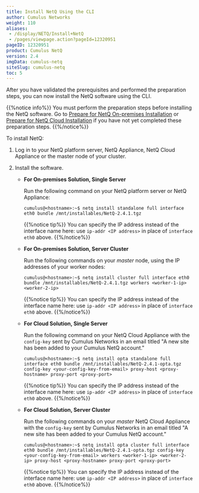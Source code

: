```yaml
---
title: Install NetQ Using the CLI
author: Cumulus Networks
weight: 110
aliases:
 - /display/NETQ/Install+NetQ
 - /pages/viewpage.action?pageId=12320951
pageID: 12320951
product: Cumulus NetQ
version: 2.4
imgData: cumulus-netq
siteSlug: cumulus-netq
toc: 5
---
```

After you have validated the prerequisites and performed the preparation steps, you can now install the NetQ software using the CLI.

{{%notice info%}}
You must perform the preparation steps before installing the NetQ software. Go to [Prepare for NetQ On-premises Installation](../Prepare-NetQ-Onprem/) or [Prepare for NetQ Cloud Installation](../Prepare-NetQ-Cloud/) if you have not yet completed these preparation steps.
{{%/notice%}}

To install NetQ:

1. Log in to your NetQ platform server, NetQ Appliance, NetQ Cloud Appliance or the master node of your cluster.

2. Install the software.

    - **For On-premises Solution, Single Server**
        
        Run the following command on your NetQ platform server or NetQ Appliance:

        ```
        cumulus@<hostname>:~$ netq install standalone full interface eth0 bundle /mnt/installables/NetQ-2.4.1.tgz
        ```

      {{%notice tip%}}
You can specify the IP address instead of the interface name here: use `ip-addr <IP address>` in place of `interface eth0` above.
      {{%/notice%}}

    - **For On-premises Solution, Server Cluster**
    
        Run the following commands on your *master* node, using the IP addresses of your worker nodes:

        ```        
        cumulus@<hostname>:~$ netq install cluster full interface eth0 bundle /mnt/installables/NetQ-2.4.1.tgz workers <worker-1-ip> <worker-2-ip>
        ```

      {{%notice tip%}}
You can specify the IP address instead of the interface name here: use `ip-addr <IP address>` in place of `interface eth0` above.
      {{%/notice%}}
        
    - **For Cloud Solution, Single Server**
    
        Run the following command on your NetQ Cloud Appliance with the `config-key` sent by Cumulus Networks in an email titled "A new site has been added to your Cumulus NetQ account."

        ```
        cumulus@<hostname>:~$ netq install opta standalone full interface eth0 bundle /mnt/installables/NetQ-2.4.1-opta.tgz config-key <your-config-key-from-email> proxy-host <proxy-hostname> proxy-port <proxy-port>
        ```

      {{%notice tip%}}
You can specify the IP address instead of the interface name here: use `ip-addr <IP address>` in place of `interface eth0` above.
      {{%/notice%}}

    - **For Cloud Solution, Server Cluster**
    
        Run the following commands on your *master* NetQ Cloud Appliance with the `config-key` sent by Cumulus Networks in an email titled "A new site has been added to your Cumulus NetQ account."

        ```
        cumulus@<hostname>:~$ netq install opta cluster full interface eth0 bundle /mnt/installables/NetQ-2.4.1-opta.tgz config-key <your-config-key-from-email> workers <worker-1-ip> <worker-2-ip> proxy-host <proxy-hostname> proxy-port <proxy-port>
        ```

      {{%notice tip%}}
You can specify the IP address instead of the interface name here: use `ip-addr <IP address>` in place of `interface eth0` above.
      {{%/notice%}}
